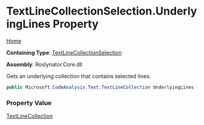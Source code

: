 # TextLineCollectionSelection\.UnderlyingLines Property

[Home](../../../../README.md)

**Containing Type**: [TextLineCollectionSelection](../README.md)

**Assembly**: Roslynator\.Core\.dll

  
Gets an underlying collection that contains selected lines\.

```csharp
public Microsoft.CodeAnalysis.Text.TextLineCollection UnderlyingLines { get; }
```

### Property Value

[TextLineCollection](https://docs.microsoft.com/en-us/dotnet/api/microsoft.codeanalysis.text.textlinecollection)

